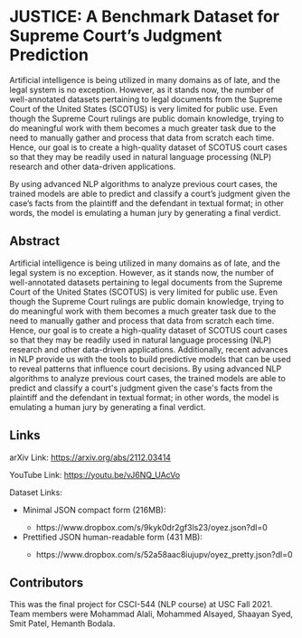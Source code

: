 # JUSTICE: A Benchmark Dataset for Supreme Court’s Judgment Prediction

Artificial intelligence is being utilized in many domains as of late, and the legal system is no exception. However, as it stands now, the number of well-annotated datasets pertaining to legal documents from the Supreme Court of the United States (SCOTUS) is very limited for public use. Even though the Supreme Court rulings are public domain knowledge, trying to do meaningful work with them becomes a much greater task due to the need to manually gather and process that data from scratch each time. Hence, our goal is to create a high-quality dataset of SCOTUS court cases so that they may be readily used in natural language processing (NLP) research and other data-driven applications.

By using advanced NLP algorithms to analyze previous court cases, the trained models are able to predict and classify a court’s judgment given the case’s facts from the plaintiff and the defendant in textual format; in other words, the model is emulating a human jury by generating a final verdict.

## Abstract
Artificial intelligence is being utilized in many domains as of late, and the legal system is no exception. However, as it stands now, the number of well-annotated datasets pertaining to legal documents from the Supreme Court of the United States (SCOTUS) is very limited for public use. Even though the Supreme Court rulings are public domain knowledge, trying to do meaningful work with them becomes a much greater task due to the need to manually gather and process that data from scratch each time. Hence, our goal is to create a high-quality dataset of SCOTUS court cases so that they may be readily used in natural language processing (NLP) research and other data-driven applications. Additionally, recent advances in NLP provide us with the tools to build predictive models that can be used to reveal patterns that influence court decisions. By using advanced NLP algorithms to analyze previous court cases, the trained models are able to predict and classify a court's judgment given the case's facts from the plaintiff and the defendant in textual format; in other words, the model is emulating a human jury by generating a final verdict.

## Links

arXiv Link: https://arxiv.org/abs/2112.03414

YouTube Link: https://youtu.be/vJ6NQ_UAcVo

Dataset Links:
<ul>
  <li>Minimal JSON compact form (216MB):</li>
  <ul>
    <li>https://www.dropbox.com/s/9kyk0dr2gf3ls23/oyez.json?dl=0</li>
  </ul>
  <li>Prettified JSON human-readable form (431 MB):</li>
  <ul>
    <li>https://www.dropbox.com/s/52a58aac8iujupv/oyez_pretty.json?dl=0</li>
  </ul>
</ul>

## Contributors
This was the final project for CSCI-544 (NLP course) at USC Fall 2021. Team members were Mohammad Alali, Mohammed Alsayed, Shaayan Syed, Smit Patel, Hemanth Bodala.
